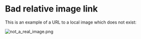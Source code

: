 # Bad relative image link

This is an example of a URL to a local image which does not exist:

![not_a_real_image.png](not_a_real_img.png)


